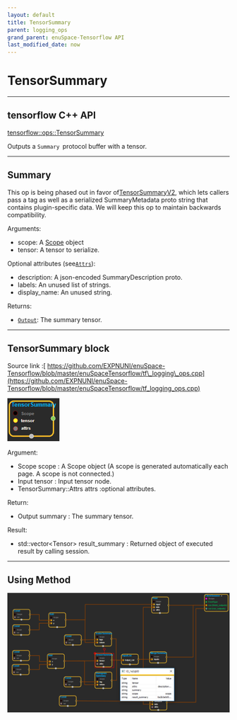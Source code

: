 ```yaml
--- 
layout: default 
title: TensorSummary 
parent: logging_ops 
grand_parent: enuSpace-Tensorflow API 
last_modified_date: now 
--- 
```


# TensorSummary

---

## tensorflow C++ API

[tensorflow::ops::TensorSummary](https://www.tensorflow.org/api_docs/cc/class/tensorflow/ops/tensor-summary)

Outputs a `Summary `protocol buffer with a tensor.

---

## Summary

This op is being phased out in favor of[TensorSummaryV2](https://www.tensorflow.org/api_docs/cc/class/tensorflow/ops/tensor-summary-v2.html#classtensorflow_1_1ops_1_1_tensor_summary_v2), which lets callers pass a tag as well as a serialized SummaryMetadata proto string that contains plugin-specific data. We will keep this op to maintain backwards compatibility.

Arguments:

* scope: A [Scope](https://www.tensorflow.org/api_docs/cc/class/tensorflow/scope.html#classtensorflow_1_1_scope) object
* tensor: A tensor to serialize.

Optional attributes \(see[`Attrs`](https://www.tensorflow.org/api_docs/cc/struct/tensorflow/ops/tensor-summary/attrs.html#structtensorflow_1_1ops_1_1_tensor_summary_1_1_attrs)\):

* description: A json-encoded SummaryDescription proto.
* labels: An unused list of strings.
* display\_name: An unused string.

Returns:

* [`Output`](https://www.tensorflow.org/api_docs/cc/class/tensorflow/output.html#classtensorflow_1_1_output): The summary tensor.

---

## TensorSummary block

Source link :[ https://github.com/EXPNUNI/enuSpace-Tensorflow/blob/master/enuSpaceTensorflow/tf\_logging\_ops.cpp](https://github.com/EXPNUNI/enuSpace-Tensorflow/blob/master/enuSpaceTensorflow/tf_logging_ops.cpp)

![](../assets/logging_ops/logging_ops_tensorsymmary_symbol.png)

Argument:

* Scope scope : A Scope object \(A scope is generated automatically each page. A scope is not connected.\)
* Input tensor : Input tensor node.
* TensorSummary::Attrs attrs :optional attributes.

Return:

* Output summary : The summary tensor.

Result:

* std::vector&lt;Tensor&gt; result\_summary : Returned object of executed result by calling session.

---

## Using Method

![](../assets/logging_ops/logging_ops_tensorsummary_method.png)



